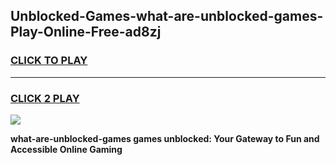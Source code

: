 
## Unblocked-Games-what-are-unblocked-games-Play-Online-Free-ad8zj
<h3>
<a href="https://premium76.site?title=what-are-unblocked-games&ref=26A">CLICK TO PLAY</a></h3>
<hr>

<h3>
<a href="https://premium76.site?title=what-are-unblocked-games&ref=26A">CLICK 2 PLAY</a>
  
</h3>

<a href="https://premium76.site?title=what-are-unblocked-games&ref=26A"><img src="https://clearcache.store/games.png"></a>


**what-are-unblocked-games games unblocked: Your Gateway to Fun and Accessible Online Gaming**

